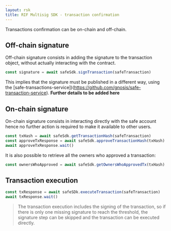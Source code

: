 ```yaml
---
layout: rsk
title: RIF Multisig SDK - transaction confirmation
---
```


Transactions confirmation can be on-chain and off-chain.

## Off-chain signature

Off-chain signature consists in adding the signature to the transaction object, without actually interacting with the contract. 

```ts
const signature = await safeSdk.signTransaction(safeTransaction)
```

This implies that the signature must be published in a different way, using the [safe-transactions-service])(https://github.com/gnosis/safe-transaction-service). **Further details to be added here**


## On-chain signature

On-chain signature consists in interacting directly with the safe account hence no further action is required to make it available to other users.

```ts
const txHash = await safeSdk.getTransactionHash(safeTransaction)
const approveTxResponse = await safeSdk.approveTransactionHash(txHash)
await approveTxResponse.wait()
```

It is also possible to retrieve all the owners who approved a transaction:

```ts
const ownersWhoApproved = await safeSdk.getOwnersWhoApprovedTx(txHash)
```

## Transaction execution

```ts
const txResponse = await safeSDk.executeTransaction(safeTransaction)
await txResponse.wait()
```

> The transaction execution includes the signing of the transaction, so if there is only one missing signature to reach the threshold, the signature step can be skipped and the transaction can be executed directly.